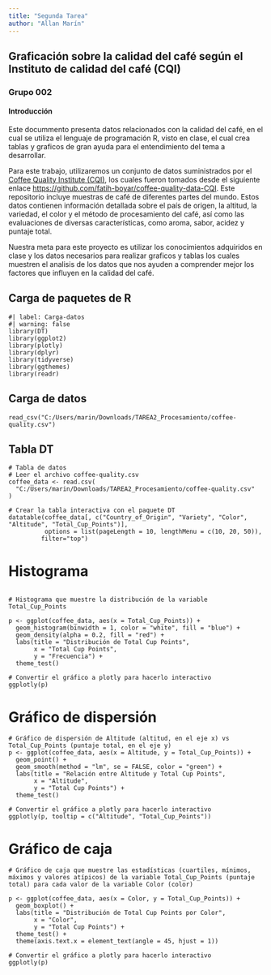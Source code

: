 ```yaml
---
title: "Segunda Tarea"
author: "Allan Marín"
---
```


## Graficación sobre la calidad del café según el Instituto de calidad del café (CQI)

### Grupo 002

#### Introducción

Este docummento presenta datos relacionados con la calidad del café, en el cual se utiliza el lenguaje de programación R, visto en clase, el cual crea tablas y graficos de gran ayuda para el entendimiento del tema a desarrollar.

Para este trabajo, utilizaremos un conjunto de datos suministrados por el [Coffee Quality Institute (CQI)](https://github.com/fatih-boyar/coffee-quality-data-CQI), los cuales fueron tomados desde el siguiente enlace https://github.com/fatih-boyar/coffee-quality-data-CQI. Este repositorio incluye muestras de café de diferentes partes del mundo. Estos datos contienen información detallada sobre el país de origen, la altitud, la variedad, el color y el método de procesamiento del café, así como las evaluaciones de diversas características, como aroma, sabor, acidez y puntaje total.

Nuestra meta para este proyecto es utilizar los conocimientos adquiridos en clase y los datos necesarios para realizar graficos y tablas los cuales muestren el analisis de los datos que nos ayuden a comprender mejor los factores que influyen en la calidad del café.

## Carga de paquetes de R

```{r}
#| label: Carga-datos
#| warning: false
library(DT)
library(ggplot2)
library(plotly)
library(dplyr)
library(tidyverse)
library(ggthemes)
library(readr)
```

## Carga de datos

```{r}
read_csv("C:/Users/marin/Downloads/TAREA2_Procesamiento/coffee-quality.csv")
```

## Tabla DT

```{r}
# Tabla de datos
# Leer el archivo coffee-quality.csv 
coffee_data <- read.csv(
  "C:/Users/marin/Downloads/TAREA2_Procesamiento/coffee-quality.csv"
)

# Crear la tabla interactiva con el paquete DT
datatable(coffee_data[, c("Country_of_Origin", "Variety", "Color", "Altitude", "Total_Cup_Points")],
          options = list(pageLength = 10, lengthMenu = c(10, 20, 50)),
         filter="top")
```

# Histograma

```{r}

# Histograma que muestre la distribución de la variable Total_Cup_Points

p <- ggplot(coffee_data, aes(x = Total_Cup_Points)) +
  geom_histogram(binwidth = 1, color = "white", fill = "blue") +
  geom_density(alpha = 0.2, fill = "red") +
  labs(title = "Distribución de Total Cup Points",
       x = "Total Cup Points",
       y = "Frecuencia") +
  theme_test()

# Convertir el gráfico a plotly para hacerlo interactivo
ggplotly(p)

```

# Gráfico de dispersión

```{r}
# Gráfico de dispersión de Altitude (altitud, en el eje x) vs Total_Cup_Points (puntaje total, en el eje y)
p <- ggplot(coffee_data, aes(x = Altitude, y = Total_Cup_Points)) +
  geom_point() +
  geom_smooth(method = "lm", se = FALSE, color = "green") +
  labs(title = "Relación entre Altitude y Total Cup Points",
       x = "Altitude",
       y = "Total Cup Points") +
  theme_test()

# Convertir el gráfico a plotly para hacerlo interactivo
ggplotly(p, tooltip = c("Altitude", "Total_Cup_Points"))

```

# Gráfico de caja

```{r}
# Gráfico de caja que muestre las estadísticas (cuartiles, mínimos, máximos y valores atípicos) de la variable Total_Cup_Points (puntaje total) para cada valor de la variable Color (color)

p <- ggplot(coffee_data, aes(x = Color, y = Total_Cup_Points)) +
  geom_boxplot() +
  labs(title = "Distribución de Total Cup Points por Color",
       x = "Color",
       y = "Total Cup Points") +
  theme_test() +
  theme(axis.text.x = element_text(angle = 45, hjust = 1))

# Convertir el gráfico a plotly para hacerlo interactivo
ggplotly(p)

```
